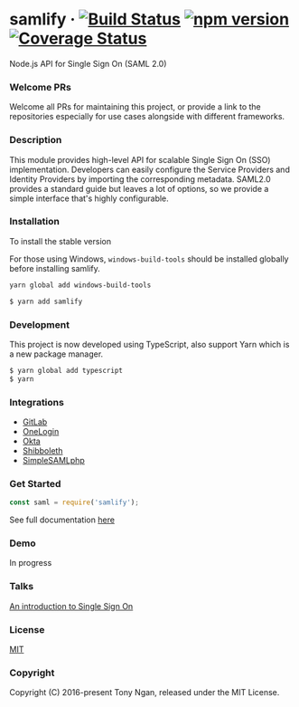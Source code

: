 # samlify &middot; [![Build Status](https://travis-ci.org/tngan/samlify.svg?branch=master)](https://travis-ci.org/tngan/samlify) [![npm version](https://img.shields.io/npm/v/samlify.svg?style=flat)](https://www.npmjs.com/package/samlify) [![Coverage Status](https://img.shields.io/coveralls/tngan/samlify/master.svg)](https://coveralls.io/github/tngan/samlify?branch=master)

Node.js API for Single Sign On (SAML 2.0)

### Welcome PRs

Welcome all PRs for maintaining this project, or provide a link to the repositories especially for use cases alongside with different frameworks.

### Description

This module provides high-level API for scalable Single Sign On (SSO) implementation. Developers can easily configure the Service Providers and Identity Providers by importing the corresponding metadata. SAML2.0 provides a standard guide but leaves a lot of options, so we provide a simple interface that's highly configurable.

### Installation
To install the stable version

For those using Windows, `windows-build-tools` should be installed globally before installing samlify.
```bash
yarn global add windows-build-tools
```

```bash
$ yarn add samlify
```

### Development
This project is now developed using TypeScript, also support Yarn which is a new package manager.

```bash
$ yarn global add typescript
$ yarn
```

### Integrations
+ [GitLab](https://gitlab.com/)
+ [OneLogin](https://www.onelogin.com/)
+ [Okta](https://www.okta.com/)
+ [Shibboleth](https://www.shibboleth.net/)
+ [SimpleSAMLphp](https://simplesamlphp.org/)

### Get Started
```javascript
const saml = require('samlify');
```
See full documentation [here](https://samlify.js.org/)

### Demo

In progress

### Talks

[An introduction to Single Sign On](http://www.slideshare.net/TonyNgan/an-introduction-of-single-sign-on)

### License

[MIT](LICENSE)

### Copyright

Copyright (C) 2016-present Tony Ngan, released under the MIT License.
